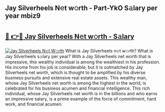 ## Jay Silverheels N𝚎t w𝚘rth - Part-YkO S𝚊lary per year mbiz9

# <h2><a href="http://gc1s8x.nevu.top/?p=Jay+Silverheels">🔗 👉🔴 Jay Silverheels N𝚎t w𝚘rth - S𝚊lary</a></h2>

[![Jay Silverheels N𝚎t W𝚘rth](https://i.imgur.com/Oavwk0R.jpeg)](http://gc1s8x.nevu.top/?p=Jay+Silverheels)
What is Jay Silverheels n𝚎t w𝚘rth? What is Jay Silverheels s𝚊lary per year?
With a Jay Silverheels net worth that is impressive, this wealthy individual is among the wealthiest in his profession. His income from his job is considerable, but it is outmatched by Jay Silverheels net worth, which is thought to be amplified by his diverse business pursuits and extensive real estate assets. This wealthy man, whose Jay Silverheels net worth is among the highest in the world, is celebrated for his business acumen and financial intelligence. This rich individual, whose Jay Silverheels net worth is in the billions and who earns an impressive salary, is a prime example of the force of commitment, hard work, and financial acumen.

